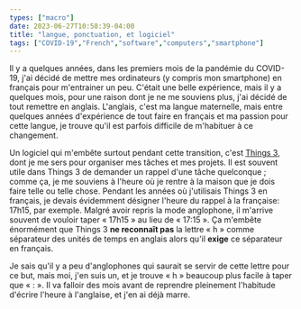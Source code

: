 ```yaml
---
types: ["macro"]
date: 2023-06-27T10:58:39-04:00
title: "langue, ponctuation, et logiciel"
tags: ["COVID-19","French","software","computers","smartphone"]
---
```

Il y a quelques années, dans les premiers mois de la pandémie du COVID-19, j'ai décidé de mettre mes ordinateurs (y compris mon smartphone) en français pour m'entrainer un peu. C'était une belle expérience, mais il y a quelques mois, pour une raison dont je ne me souviens plus, j'ai décidé de tout remettre en anglais. L'anglais, c'est ma langue maternelle, mais entre quelques années d'expérience de tout faire en français et ma passion pour cette langue, je trouve qu'il est parfois difficile de m'habituer à ce changement.

Un logiciel qui m'embête surtout pendant cette transition, c'est [Things 3](https://culturedcode.com/things/), dont je me sers pour organiser mes tâches et mes projets. Il est souvent utile dans Things 3 de demander un rappel d'une tâche quelconque ; comme ça, je me souviens à l'heure où je rentre à la maison que je dois faire telle ou telle chose. Pendant les années où j'utilisais Things 3 en français, je devais évidemment désigner l'heure du rappel à la française: 17h15, par exemple. Malgré avoir repris la mode anglophone, il m'arrive souvent de vouloir taper « 17h15 » au lieu de « 17:15 ». Ça m'embête énormément que Things 3 **ne reconnaît pas** la lettre « h » comme séparateur des unités de temps en anglais alors qu'il **exige** ce séparateur en français. 

Je sais qu'il y a peu d'anglophones qui saurait se servir de cette lettre pour ce but, mais moi, j'en suis un, et je trouve « h » beaucoup plus facile à taper que « : ». Il va falloir des mois avant de reprendre pleinement l'habitude d'écrire l'heure à l'anglaise, et j'en ai déjà marre.
